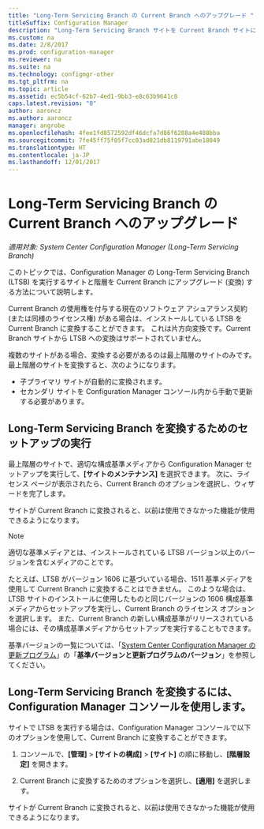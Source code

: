 ```yaml
---
title: "Long-Term Servicing Branch の Current Branch へのアップグレード "
titleSuffix: Configuration Manager
description: "Long-Term Servicing Branch サイトを Current Branch サイトに変換する方法について説明します。"
ms.custom: na
ms.date: 2/8/2017
ms.prod: configuration-manager
ms.reviewer: na
ms.suite: na
ms.technology: configmgr-other
ms.tgt_pltfrm: na
ms.topic: article
ms.assetid: ec5b54cf-62b7-4ed1-9bb3-e8c63b9641c8
caps.latest.revision: "0"
author: aaroncz
ms.author: aaroncz
manager: angrobe
ms.openlocfilehash: 4fee1fd8572592df46dcfa7d86f6288a4e488bba
ms.sourcegitcommit: 7fe45ff75f05f7cc03ad021db8119791abe18049
ms.translationtype: HT
ms.contentlocale: ja-JP
ms.lasthandoff: 12/01/2017
---
```

# <a name="upgrade-the-long-term-servicing-branch-to-the-current-branch"></a>Long-Term Servicing Branch の Current Branch へのアップグレード

*適用対象: System Center Configuration Manager (Long-Term Servicing Branch)*

このトピックでは、Configuration Manager の Long-Term Servicing Branch (LTSB) を実行するサイトと階層を Current Branch にアップグレード (変換) する方法について説明します。

Current Branch の使用権を付与する現在のソフトウェア アシュアランス契約 (または同様のライセンス権) がある場合は、インストールしている LTSB を Current Branch に変換することができます。  これは片方向変換です。Current Branch サイトから LTSB への変換はサポートされていません。

複数のサイトがある場合、変換する必要があるのは最上階層のサイトのみです。 最上階層のサイトを変換すると、次のようになります。
- 子プライマリ サイトが自動的に変換されます。
-   セカンダリ サイトを Configuration Manager コンソール内から手動で更新する必要があります。

## <a name="run-setup-to-convert-the-long-term-servicing-branch"></a>Long-Term Servicing Branch を変換するためのセットアップの実行
最上階層のサイトで、適切な構成基準メディアから Configuration Manager セットアップを実行して、**[サイトのメンテナンス]** を選択できます。  次に、ライセンス ページが表示されたら、Current Branch のオプションを選択し、ウィザードを完了します。

サイトが Current Branch に変換されると、以前は使用できなかった機能が使用できるようになります。

> [!NOTE]  
> 適切な基準メディアとは、インストールされている LTSB バージョン以上のバージョンを含むメディアのことです。

たとえば、LTSB がバージョン 1606 に基づいている場合、1511 基準メディアを使用して Current Branch に変換することはできません。 このような場合は、LTSB サイトのインストールに使用したものと同じバージョンの 1606 構成基準メディアからセットアップを実行し、Current Branch のライセンス オプションを選択します。  また、Current Branch の新しい構成基準がリリースされている場合には、その構成基準メディアからセットアップを実行することもできます。

基準バージョンの一覧については、「[System Center Configuration Manager の更新プログラム](/sccm/core/servers/manage/updates)」の「**基準バージョンと更新プログラムのバージョン**」を参照してください。

## <a name="use-the-configuration-manager-console-to-convert-the-long-term-servicing-branch"></a>Long-Term Servicing Branch を変換するには、Configuration Manager コンソールを使用します。
サイトで LTSB を実行する場合は、Configuration Manager コンソールで以下のオプションを使用して、Current Branch に変換することができます。

 1. コンソールで、**[管理]** > **[サイトの構成]** > **[サイト]** の順に移動し、**[階層設定]** を開きます。  

 2. Current Branch に変換するためのオプションを選択し、**[適用]** を選択します。  

サイトが Current Branch に変換されると、以前は使用できなかった機能が使用できるようになります。
